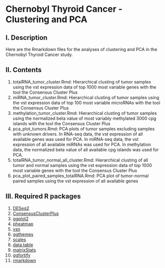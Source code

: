 # Chernobyl Thyroid Cancer - Clustering and PCA
## I. Description
Here are the Rmarkdown files for the analyses of clustering and PCA in the Chernobyl Thyroid Cancer study.
## II. Contents
1) totalRNA_tumor_cluster.Rmd: Hierarchical clusting of tumor samples using the vst expression data of top 1000 most variable genes with the tool the Consensus Cluster Plus
2) miRNA_tumor_cluster.Rmd: Hierarchical clusting of tumor samples using the vst expression data of top 100 most variable microRNAs with the tool the Consensus Cluster Plus
3) methylation_tumor_cluster.Rmd: Hierarchical clusting of tumor samples using the normalized beta value of most variably methylated 3000 cpg islands with the tool the Consensus Cluster Plus
4) pca_plot_tumors.Rmd: PCA plots of tumor samples excluding samples with unknown drivers. In RNA-seq data, the vst expression of all available genes was used for PCA. In miRNA-seq data, the vst expression of all available miRNAs was used for PCA. In methylation data, the normalized beta value of all available cpg islands was used for PCA. 
5) totalRNA_tumor_normal_all_cluster.Rmd: Hierarchical clusting of all tumor and normal samples using the vst expression data of top 1000 most variable genes with the tool the Consensus Cluster Plus
6) pca_plot_paired_samples_totalRNA.Rmd: PCA plot of tumor-normal paired samples using the vst expression of all available genes
## III. Required R packages
1) [DESeq2](https://bioconductor.org/packages/release/bioc/html/DESeq2.html)
2) [ConsensusClusterPlus](https://bioconductor.org/packages/release/bioc/html/ConsensusClusterPlus.html)
3) [ggplot2](https://cran.r-project.org/web/packages/ggplot2/index.html)
4) [pheatmap](https://cran.r-project.org/web/packages/pheatmap/index.html)
5) [vsn](https://www.bioconductor.org/packages/release/bioc/html/vsn.html)
6) [ggthemes](https://cran.r-project.org/web/packages/ggthemes/index.html)
7) [scales](https://cran.r-project.org/web/packages/scales/index.html)
8) [data.table](https://cran.r-project.org/web/packages/data.table/index.html)
9) [matrixStats](https://cran.rstudio.com/web/packages/matrixStats/index.html)
10) [ggfortify](https://cran.r-project.org/web/packages/ggfortify/index.html)
11) [rmarkdown](https://cran.r-project.org/web/packages/rmarkdown/index.html)
